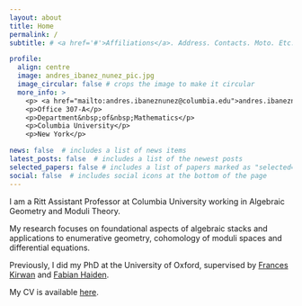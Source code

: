 ```yaml
---
layout: about
title: Home
permalink: /
subtitle: # <a href='#'>Affiliations</a>. Address. Contacts. Moto. Etc.

profile:
  align: centre
  image: andres_ibanez_nunez_pic.jpg
  image_circular: false # crops the image to make it circular
  more_info: >
    <p> <a href="mailto:andres.ibaneznunez@columbia.edu">andres.ibaneznunez@columbia.edu</a> </p>
    <p>Office 307-A</p>
    <p>Department&nbsp;of&nbsp;Mathematics</p>
    <p>Columbia University</p>
    <p>New York</p>

news: false  # includes a list of news items
latest_posts: false  # includes a list of the newest posts
selected_papers: false # includes a list of papers marked as "selected={true}"
social: false  # includes social icons at the bottom of the page
---
```


<!-- Write your biography here. Tell the world about yourself. Link to your favorite [subreddit](http://reddit.com). You can put a picture in, too. The code is already in, just name your picture `prof_pic.jpg` and put it in the `img/` folder.

Put your address / P.O. box / other info right below your picture. You can also disable any of these elements by editing `profile` property of the YAML header of your `_pages/about.md`. Edit `_bibliography/papers.bib` and Jekyll will render your [publications page](/al-folio/publications/) automatically.

Link to your social media connections, too. This theme is set up to use [Font Awesome icons](http://fortawesome.github.io/Font-Awesome/) and [Academicons](https://jpswalsh.github.io/academicons/), like the ones below. Add your Facebook, Twitter, LinkedIn, Google Scholar, or just disable all of them. -->


I am a Ritt Assistant Professor at Columbia University working in Algebraic Geometry and Moduli Theory.

My research focuses on foundational aspects of algebraic stacks and applications to enumerative geometry, cohomology of moduli spaces and differential equations.

Previously, I did my PhD at the University of Oxford, supervised by [Frances Kirwan](https://www.maths.ox.ac.uk/people/frances.kirwan) and [Fabian Haiden](https://semistability.wordpress.com/).

My CV is available [here](documents/CV_andres_ibanez_nunez.pdf).



